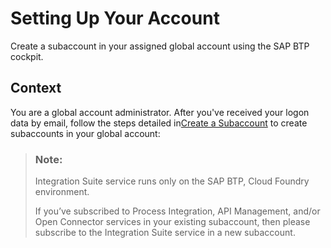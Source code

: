 <!-- loio079c68f35a634f55bf3ee88462aa2f07 -->

# Setting Up Your Account

Create a subaccount in your assigned global account using the SAP BTP cockpit.



<a name="loio079c68f35a634f55bf3ee88462aa2f07__context_gm5_zsh_vlb"/>

## Context

You are a global account administrator. After you've received your logon data by email, follow the steps detailed in[Create a Subaccount](https://help.sap.com/docs/btp/sap-business-technology-platform/create-subaccount?version=Cloud) to create subaccounts in your global account:

> ### Note:  
> Integration Suite service runs only on the SAP BTP, Cloud Foundry environment.
> 
> If you’ve subscribed to Process Integration, API Management, and/or Open Connector services in your existing subaccount, then please subscribe to the Integration Suite service in a new subaccount.

